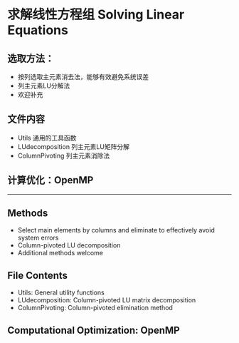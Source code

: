 # 求解线性方程组  Solving Linear Equations

## 选取方法：
- 按列选取主元素消去法，能够有效避免系统误差
- 列主元素LU分解法
- 欢迎补充

## 文件内容
- Utils 通用的工具函数
- LUdecomposition  列主元素LU矩阵分解
- ColumnPivoting  列主元素消除法

## 计算优化：OpenMP


---

## Methods
- Select main elements by columns and eliminate to effectively avoid system errors
- Column-pivoted LU decomposition
- Additional methods welcome

## File Contents
- Utils: General utility functions
- LUdecomposition: Column-pivoted LU matrix decomposition
- ColumnPivoting: Column-pivoted elimination method

## Computational Optimization: OpenMP